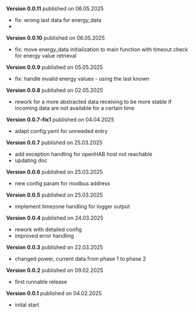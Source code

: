 **Version 0.0.11** published on 06.05.2025
- fix: wrong last data for energy_data
- 
**Version 0.0.10** published on 06.05.2025
- fix: move energy_data initialization to main function with timeout check for energy value retrieval

**Version 0.0.9** published on 05.05.2025
- fix: handle invalid energy values - using the last known

**Version 0.0.8** published on 02.05.2025
- rework for a more abstracted data receiving to be more stable if incoming data are not available for a certain time

**Version 0.0.7-fix1** published on 04.04.2025
- adapt config.yaml for unneeded entry
 
**Version 0.0.7** published on 25.03.2025
- add exception handling for openHAB host not reachable
- updating doc
  
**Version 0.0.6** published on 25.03.2025
- new config param for modbus address
  
**Version 0.0.5** published on 25.03.2025
- implement timezone handling for logger output
 
**Version 0.0.4** published on 24.03.2025
- rework with detailed config 
- improved error handling
  
**Version 0.0.3** published on 22.03.2025
- changed power, current data from phase 1 to phase 2

**Version 0.0.2** published on 09.02.2025
- first runnable release

**Version 0.0.1** published on 04.02.2025
- inital start